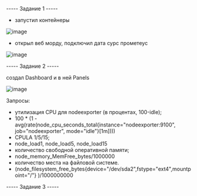 
----- Задание 1 -----   
- запустил контейнеры   

![image](https://github.com/user-attachments/assets/ef4d6322-c113-4ceb-b751-a2cb6d2162a5)

- открыл веб морду, подключил дата сурс прометеус
  
![image](https://github.com/user-attachments/assets/d31b7746-e605-4263-8307-f89a63818fc3)


----- Задание 2 -----   

создал Dashboard и в ней Panels    

![image](https://github.com/user-attachments/assets/8e7bd9d6-f37f-4e29-a9f9-6f1f59eb3cad)   

Запросы:     
- утилизация CPU для nodeexporter (в процентах, 100-idle);      
- 100﻿ * ﻿(﻿1﻿ - ﻿avg﻿(﻿rate﻿(﻿node_cpu_seconds_total﻿{﻿instance﻿=﻿"nodeexporter:9100"﻿, ﻿job﻿=﻿"nodeexporter"﻿, ﻿mode﻿=﻿"idle"﻿}﻿[﻿1m﻿]﻿)﻿)﻿)
- CPULA 1/5/15;       
- node_load1, node_load5, node_load15
- количество свободной оперативной памяти;         
- node_memory_MemFree_bytes/1000000
- количество места на файловой системе.        
- (﻿node_filesystem_free_bytes﻿{﻿device﻿=﻿"/dev/sda2"﻿,﻿fstype﻿=﻿"ext4"﻿,﻿mountpoint﻿=﻿"/"﻿}﻿ ﻿)﻿/﻿1000000000

----- Задание 3 -----       







